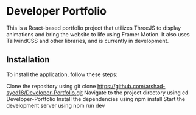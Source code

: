 # Developer Portfolio
This is a React-based portfolio project that utilizes ThreeJS to display animations and bring the website to life using Framer Motion. 
It also uses TailwindCSS and other libraries, and is currently in development.

## Installation
To install the application, follow these steps:

Clone the repository using git clone https://github.com/arshad-syed18/Developer-Portfolio.git
Navigate to the project directory using cd Developer-Portfolio
Install the dependencies using npm install
Start the development server using npm run dev
